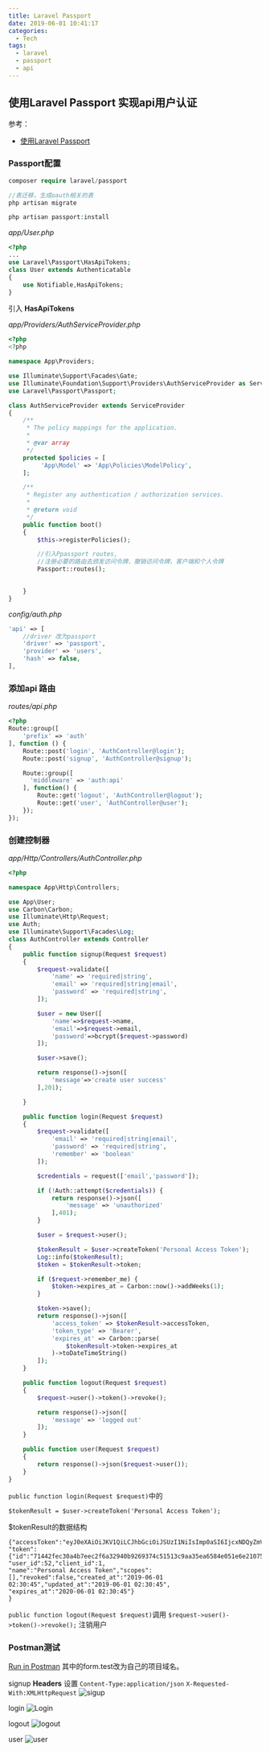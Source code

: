 ```yaml
---
title: Laravel Passport
date: 2019-06-01 10:41:17
categories:
  - Tech
tags:
  - laravel
  - passport
  - api
---
```

## 使用Laravel Passport 实现api用户认证
参考：
- [使用Laravel Passport](https://learnku.com/laravel/t/22586#db06c7)


### Passport配置
```php
composer require laravel/passport

//表迁移，生成oauth相关的表
php artisan migrate

php artisan passport:install
```
<!--more-->
*app/User.php*
```php
<?php
...
use Laravel\Passport\HasApiTokens;
class User extends Authenticatable 
{
    use Notifiable,HasApiTokens;
}
```
引入 **HasApiTokens**

*app/Providers/AuthServiceProvider.php*
```php
<?php
<?php

namespace App\Providers;

use Illuminate\Support\Facades\Gate;
use Illuminate\Foundation\Support\Providers\AuthServiceProvider as ServiceProvider;
use Laravel\Passport\Passport;

class AuthServiceProvider extends ServiceProvider
{
    /**
     * The policy mappings for the application.
     *
     * @var array
     */
    protected $policies = [
         'App\Model' => 'App\Policies\ModelPolicy',
    ];

    /**
     * Register any authentication / authorization services.
     *
     * @return void
     */
    public function boot()
    {
        $this->registerPolicies();

        //引入Ppassport routes,
        //注册必要的路由去颁发访问令牌，撤销访问令牌，客户端和个人令牌
        Passport::routes();

        
    }
}


```

*config/auth.php*
```php
'api' => [
    //driver 改为passport
    'driver' => 'passport',
    'provider' => 'users',
    'hash' => false,
],
```

### 添加api 路由
*routes/api.php*
```php
<?php
Route::group([
    'prefix' => 'auth'
], function () {
    Route::post('login', 'AuthController@login');
    Route::post('signup', 'AuthController@signup');

    Route::group([
      'middleware' => 'auth:api'
    ], function() {
        Route::get('logout', 'AuthController@logout');
        Route::get('user', 'AuthController@user');
    });
});
```

### 创建控制器
*app/Http/Controllers/AuthController.php*


```php
<?php

namespace App\Http\Controllers;

use App\User;
use Carbon\Carbon;
use Illuminate\Http\Request;
use Auth;
use Illuminate\Support\Facades\Log;
class AuthController extends Controller
{
    public function signup(Request $request)
    {
        $request->validate([
            'name' => 'required|string',
            'email' => 'required|string|email',
            'password' => 'required|string',
        ]);

        $user = new User([
            'name'=>$request->name,
            'email'=>$request->email,
            'password'=>bcrypt($request->password)
        ]);

        $user->save();

        return response()->json([
            'message'=>'create user success'
        ],201);

    }

    public function login(Request $request)
    {
        $request->validate([
            'email' => 'required|string|email',
            'password' => 'required|string',
            'remember' => 'boolean'
        ]);

        $credentials = request(['email','password']);

        if (!Auth::attempt($credentials)) {
            return response()->json([
                'message' => 'unauthorized'
            ],401);
        }

        $user = $request->user();

        $tokenResult = $user->createToken('Personal Access Token');
        Log::info($tokenResult);
        $token = $tokenResult->token;

        if ($request->remember_me) {
            $token->expires_at = Carbon::now()->addWeeks(1);
        }

        $token->save();
        return response()->json([
            'access_token' => $tokenResult->accessToken,
            'token_type' => 'Bearer',
            'expires_at' => Carbon::parse(
                $tokenResult->token->expires_at
            )->toDateTimeString()
        ]);
    }

    public function logout(Request $request)
    {
        $request->user()->token()->revoke();

        return response()->json([
            'message' => 'logged out'
        ]);
    }

    public function user(Request $request)
    {
        return response()->json($request->user());
    }
}

```
`public function login(Request $request)`中的

`$tokenResult = $user->createToken('Personal Access Token');`

$tokenResult的数据结构

```
{"accessToken":"eyJ0eXAiOiJKV1QiLCJhbGciOiJSUzI1NiIsImp0aSI6IjcxNDQyZmVjMzBhNGI3ZWVjMmY2YTMyOTQwYjkyNjkzNzRjNTE1MTNjOWFhMzVlYTY1ODRl......",
"token":{"id":"71442fec30a4b7eec2f6a32940b9269374c51513c9aa35ea6584e051e6e21075f2255c765028a44a",
"user_id":52,"client_id":1,
"name":"Personal Access Token","scopes":[],"revoked":false,"created_at":"2019-06-01 02:30:45","updated_at":"2019-06-01 02:30:45",
"expires_at":"2020-06-01 02:30:45"}
} 
```
`public function logout(Request $request)`调用
`$request->user()->token()->revoke();`
注销用户

### Postman测试

[Run in Postman](https://app.getpostman.com/run-collection/f22c66cf3d144b138982)
其中的form.test改为自己的项目域名。

signup
**Headers** 设置
`Content-Type:application/json`
`X-Requested-With:XMLHttpRequest`
![sigup](http://ww2.sinaimg.cn/large/006tNc79gy1g3m03alns3j31hs0u0ad7.jpg)

login
![Login](http://ww4.sinaimg.cn/large/006tNc79gy1g3mg8932yfj30s60f7gml.jpg)

logout
![logout](http://ww4.sinaimg.cn/large/006tNc79gy1g3mgadyp8oj30s80dpglw.jpg)

user
![user](http://ww1.sinaimg.cn/large/006tNc79gy1g3mgbgfwbqj30rq0e8t92.jpg)







